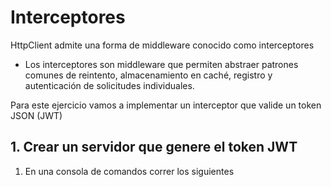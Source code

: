 # Interceptores

HttpClient admite una forma de middleware conocido como interceptores 
- Los interceptores son middleware que permiten abstraer patrones comunes de reintento, almacenamiento en caché, registro y autenticación de solicitudes individuales.

Para este ejercicio vamos a implementar un interceptor que valide un token JSON (JWT)


## 1. Crear un servidor que genere el token JWT
1. En una consola de comandos correr los siguientes 
<!--stackedit_data:
eyJoaXN0b3J5IjpbLTIxMzA2NDE3NzFdfQ==
-->